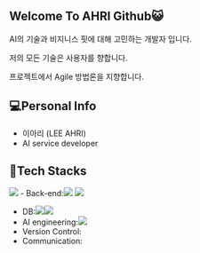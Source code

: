 ## Welcome To AHRI Github😺

AI의 기술과 비지니스 핏에 대해 고민하는 개발자 입니다.

저의 모든 기술은 사용자를 향합니다.

프로젝트에서 Agile 방법론을 지향합니다. 

## 💻Personal Info
- 이아리 (LEE AHRI)
- AI service developer

## 💊Tech Stacks
<img src="https://img.shields.io/badge/Python-red?style=plastic&logo=Python3.8&logoColor=3776AB"/>
- Back-end:<img src="https://img.shields.io/badge/Django-green?style=plastic&logo=Django&logoColor=092E20"/> <img src="https://img.shields.io/badge/Flask-blue?style=plastic&logo=Flask&logoColor=000000"/>

- DB:<img src="https://img.shields.io/badge/MySQL-cornflowerblue?style=plastic&logo=MySQL&logoColor=092E20"/><img src="https://img.shields.io/badge/MongoDB-orange?style=plastic&logo=MongoDB&logoColor=47A248"/>
- AI engineering:<img src="https://img.shields.io/badge/TensorFlow-silver?style=plastic&logo=TensorFlow&logoColor=FF6F00"/>
- Version Control: 
- Communication:
